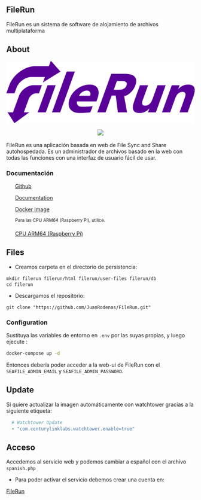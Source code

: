 ## FileRun
FileRun es un sistema de software de alojamiento de archivos multiplataforma

## About

<p align="center">
  <img src="https://github.com/JuanRodenas/FileRun/blob/main/FileRun.png"
       width="700"/>
</p>

<p align="center">
  <img src="https://logos-world.net/wp-content/uploads/2021/02/Docker-Symbol.png" 
       width="300"/>
</p>

FileRun es una aplicación basada en web de File Sync and Share autohospedada. Es un administrador de archivos basado en la web con todas las funciones con una interfaz de usuario fácil de usar.

### Documentación
<ul>
<p><a href="https://github.com/filerun/docker">Github</a></p>
<p><a href="https://docs.filerun.com/docker">Documentation</a></p>
<p><a href="https://hub.docker.com/r/filerun/filerun/">Docker Image</a></p>

<sup>Para las CPU ARM64 (Raspberry Pi), utilice.</sup>
<p><a href="https://docs.filerun.com/docker-arm64">CPU ARM64 (Raspberry Pi)</a></p>
</ul>

## Files
- Creamos carpeta en el directorio de persistencia:
```
mkdir filerun filerun/html filerun/user-files filerun/db
cd filerun
```
- Descargamos el repositorio:
```
git clone "https://github.com/JuanRodenas/FileRun.git"
```

### Configuration
Sustituya las variables de entorno en `.env` por las suyas propias, y luego ejecute :

```bash
docker-compose up -d
```

Entonces debería poder acceder a la web-ui de FileRun con el `SEAFILE_ADMIN_EMAIL` y `SEAFILE_ADMIN_PASSWORD`.

## Update
Si quiere actualizar la imagen automáticamente con watchtower gracias a la siguiente etiqueta:

```yaml
  # Watchtower Update
  - "com.centurylinklabs.watchtower.enable=true"
```

## Acceso
Accedemos al servicio web y podemos cambiar a español con el archivo `spanish.php`
- Para poder activar el servicio debemos crear una cuenta en:
<p><a href="https://filerun.com/login">FileRun</a></p>
